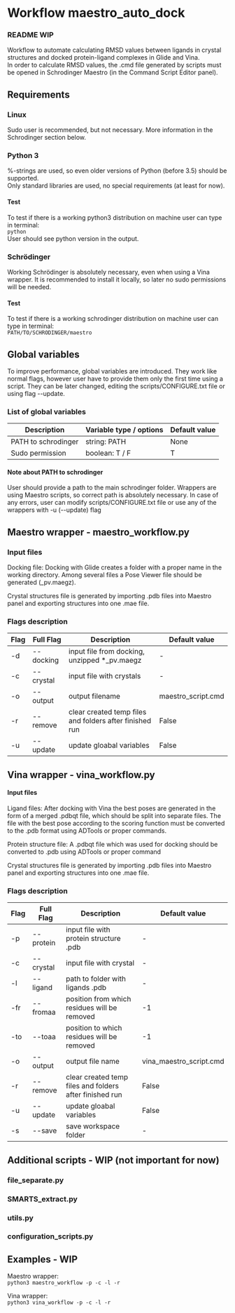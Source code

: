 # Workflow maestro_auto_dock 

### README WIP

Workflow to automate calculating RMSD values between ligands in crystal structures and docked protein-ligand complexes in Glide and Vina.   
In order to calculate RMSD values, the .cmd file generated by scripts must be opened in Schrodinger Maestro (in the Command Script Editor panel).       
 
## Requirements
### Linux
Sudo user is recommended, but not necessary. More information in the Schrodinger section below.

### Python 3
%-strings are used, so even older versions of Python (before 3.5) should be supported.    
Only standard libraries are used, no special requirements (at least for now).

#### Test
To test if there is a working python3 distribution on machine user can type in terminal:     
``` python ```    
User should see python version in the output.


### Schrödinger
Working Schrödinger is absolutely necessary, even when using a Vina wrapper. It is recommended to install it locally, so later no sudo permissions will be needed.

#### Test
To test if there is a working schrodinger distribution on machine user can type in terminal:     
``` PATH/TO/SCHRODINGER/maestro ```


## Global variables
To improve performance, global variables are introduced. 
They work like normal flags, however user have to provide them only the first time using a script. 
They can be later changed, editing the scripts/CONFIGURE.txt file or using flag --update.

### List of global variables

Description | Variable type / options | Default value
------------|-------------------------|---------------
PATH to schrodinger | string: PATH | None
Sudo permission | boolean: T / F | T


#### Note about PATH to schrodinger

User should provide a path to the main schrodinger folder. Wrappers are using Maestro scripts, so correct path is absolutely necessary.
In case of any errors, user can modify scripts/CONFIGURE.txt file or use any of the wrappers with -u (--update) flag


## Maestro wrapper - maestro_workflow.py    

### Input files
Docking file: Docking with Glide creates a folder with a proper name in the working directory. Among several files a Pose Viewer file should be generated (_pv.maegz).        

Crystal structures file is generated by importing .pdb files into Maestro panel and exporting structures into one .mae file.    

### Flags description


Flag | Full Flag | Description | Default value
-----|-----------|-------------|------------------
-d | --docking | input file from docking, unzipped *_pv.maegz | -
-c | --crystal | input file with crystals | -
-o | --output | output filename | maestro_script.cmd
-r | --remove | clear created temp files and folders after finished run | False
-u | --update | update gloabal variables | False


## Vina wrapper - vina_workflow.py

#### Input files

Ligand files: After docking with Vina the best poses are generated in the form of a merged .pdbqt file, which should be split into separate files. The file with the best pose according to the scoring function must be converted to the .pdb format using ADTools or proper commands.    

Protein structure file: A .pdbqt file which was used for docking should be converted to .pdb using ADTools or proper command  

Crystal structures file is generated by importing .pdb files into Maestro panel and exporting structures into one .mae file.        



### Flags description

Flag | Full Flag | Description | Default value
-----|-----------|-------------|------------------
-p | --protein | input file with protein structure .pdb | -
-c | --crystal | input file with crystal | -
-l | --ligand | path to folder with ligands .pdb | -
-fr | --fromaa | position from which residues will be removed | -1
-to | --toaa | position to which residues will be removed | -1
-o | --output | output file name | vina_maestro_script.cmd
-r | --remove | clear created temp files and folders after finished run | False
-u | --update | update gloabal variables | False
-s | --save | save workspace folder | -


## Additional scripts - WIP (not important for now)

### file_separate.py
### SMARTS_extract.py
### utils.py
### configuration_scripts.py


## Examples - WIP
Maestro wrapper:    
```python3 maestro_workflow -p -c -l -r```

Vina wrapper:    
```python3 vina_workflow -p -c -l -r```
